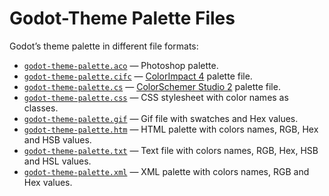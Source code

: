 Godot-Theme Palette Files
=========================

Godot’s theme palette in different file formats:

-   [`godot-theme-palette.aco`](./palettes/godot-theme-palette.aco) — Photoshop palette.
-   [`godot-theme-palette.cifc`](./palettes/godot-theme-palette.cifc) — [ColorImpact 4](http://www.tigercolor.com/ColorImpact.htm) palette file.
-   [`godot-theme-palette.cs`](./palettes/godot-theme-palette.cs) — [ColorSchemer Studio 2](http://www.colorschemer.com/studio_info.php) palette file.
-   [`godot-theme-palette.css`](./palettes/godot-theme-palette.css) — CSS stylesheet with color names as classes.
-   [`godot-theme-palette.gif`](./palettes/godot-theme-palette.gif) — Gif file with swatches and Hex values.
-   [`godot-theme-palette.htm`](./palettes/godot-theme-palette.htm) — HTML palette with colors names, RGB, Hex and HSB values.
-   [`godot-theme-palette.txt`](./palettes/godot-theme-palette.txt) — Text file with colors names, RGB, Hex, HSB and HSL values.
-   [`godot-theme-palette.xml`](./palettes/godot-theme-palette.xml) — XML palette with colors names, RGB and Hex values.

